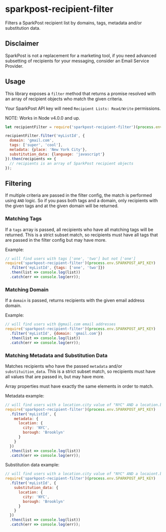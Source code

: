 # sparkpost-recipient-filter

Filters a SparkPost recipient list by domains, tags, metadata and/or substitution data.

## Disclaimer

SparkPost is not a replacement for a marketing tool, if you need advanced subsetting of recipients
for your messaging, consider an Email Service Provider.

## Usage

This library exposes a `filter` method that returns a promise resolved with an array of recipient objects who match
the given criteria.

Your SparkPost API key will need `Recipient Lists: Read/Write` permissions.

NOTE: Works in Node v4.0.0 and up.

```js
let recipientFilter = require('sparkpost-recipient-filter')(process.env.SPARKPOST_API_KEY);

recipientFilter.filter('myListId', {
  domain: 'gmail.com',
  tags: ['super', 'cool'],
  metadata: {place: 'New York City'},
  substitution_data: {language: 'javascript'}
}).then(recipients => {
  // recipients is an array of SparkPost recipient objects
});

```

## Filtering

If multiple criteria are passed in the filter config, the match is performed using `AND` logic.
So if you pass both tags and a domain, only recipients with the given tags and at the given domain will be returned.

### Matching Tags

If a `tags` array is passed, all recipients who have all matching tags will be returned.
This is a strict subset match, so recipients must have all tags that are passed in the filter config
but may have more.

Example:

```js
// will find users with tags ['one', 'two'] but not ['one']
require('sparkpost-recipient-filter')(process.env.SPARKPOST_API_KEY)
  .filter('myListId', {tags: ['one', 'two']})
  .then(list => console.log(list))
  .catch(err => console.log(err));
```

### Matching Domain

If a `domain` is passed, returns recipients with the given email address domain.

Example:

```js
// will find users with @gmail.com email addresses
require('sparkpost-recipient-filter')(process.env.SPARKPOST_API_KEY)
  .filter('myListId', {domain: 'gmail.com'})
  .then(list => console.log(list))
  .catch(err => console.log(err));
```

### Matching Metadata and Substitution Data

Matches recipients who have the passed `metadata` and/or `substituition_data`. This is a strict subset match,
so recipients must have all values that are passed in, but may have more.

Array properties must have exactly the same elements in order to match.


Metadata example:

```js
// will find users with a location.city value of "NYC" AND a location.borough value of "Brooklyn"
require('sparkpost-recipient-filter')(process.env.SPARKPOST_API_KEY)
  .filter('myListId', {
    metadata: {
      location: {
        city: 'NYC',
        borough: 'Brooklyn'
      }
    }
  })
  .then(list => console.log(list))
  .catch(err => console.log(err));
```

Substitution data example:

```js
// will find users with a location.city value of "NYC" AND a locaiont.borough value of "Brooklyn"
require('sparkpost-recipient-filter')(process.env.SPARKPOST_API_KEY)
  .filter('myListId', {
    substitution_data: {
      location: {
        city: 'NYC',
        borough: 'Brooklyn'
      }
    }
  })
  .then(list => console.log(list))
  .catch(err => console.log(err));
```
